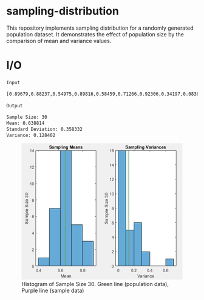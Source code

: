 # sampling-distribution
This repository implements sampling distribution for a randomly generated population dataset. It demonstrates the effect of population size by the comparison of mean and variance values.


# I/O

`Input` 
    
    [0.89679,0.88237,0.54975,0.89816,0.58459,0.71266,0.92306,0.34197,0.08382,0.70527,0.60436,0.29195,0.089866,0.34068,0.897,0.50429,0.72351,0.714,0.32789,0.92236,1.0672,0.84712,0.88378,0.025899,0.3636,0.90647,1.0537,0.14452,0.29084,1.587]
    
`Output`

    Sample Size: 30
    Mean: 0.638814
    Standard Deviation: 0.358332
    Variance: 0.128402
    

<figure>
<img src="https://github.com/Quelich/sampling-distribution/blob/main/overview/s_30.png" width="480" height="360">
  <figcaption>Histogram of Sample Size 30. Green line (population data), Purple line (sample data)</figcaption>
</figure>
